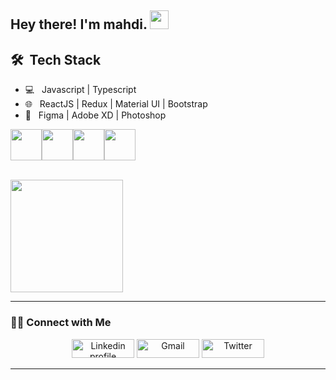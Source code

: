 ## Hey there! I'm mahdi. <img src="https://raw.githubusercontent.com/iampavangandhi/iampavangandhi/master/gifs/Hi.gif" width="30px">

> 


## 🛠 &nbsp;Tech Stack

- 💻 &nbsp; Javascript | Typescript 
- 🌐 &nbsp; ReactJS | Redux | Material UI | Bootstrap
- 🔧 &nbsp; Figma | Adobe XD | Photoshop

<img src="https://media3.giphy.com/media/ln7z2eWriiQAllfVcn/200w.webp" width="50"><img src="https://i.giphy.com/media/eNAsjO55tPbgaor7ma/200w.webp" width="50"><img src="https://i.giphy.com/media/IdyAQJVN2kVPNUrojM/200.webp" width="50"><img src="https://media3.giphy.com/media/kdFc8fubgS31b8DsVu/giphy.webp" width="50">
<!-- <img src="https://media.giphy.com/media/SU2ic3wTfuC6JhD1lA/giphy.gif" width="50"> -->
<br/>

<a href="https://github.com/AVS1508">
  <img height="180em" src="https://github-readme-stats.vercel.app/api?username=shahiiin&theme=buefy&show_icons=true" />
</a>

<hr \>

### 🤝🏻 Connect with Me
<p align="center">
<a href="https://www.linkedin.com/in/shahin-shahi"><img alt="Linkedin profile" title="Linkedin" src="https://raw.githubusercontent.com/Thomas-George-T/Thomas-George-T/master/assets/linkedin.svg" width="100" height="30" /></a>
<a href="mailto:shahin.shahi1986@gmail.com"><img alt="Gmail" src="https://raw.githubusercontent.com/Thomas-George-T/Thomas-George-T/master/assets/google-gmail.svg" title="Email" width="100" height="30" /></a>
<a href="https://twitter.com/ShahinShahi5"><img alt="Twitter" src="https://raw.githubusercontent.com/Thomas-George-T/Thomas-George-T/master/assets/twitter.svg" title="Twitter" width="100" height="30" /></a>
</p>
<hr \>
  


